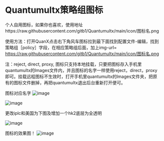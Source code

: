 # Quantumultx策略组图标
 个人自用图标，如果你也喜欢，使用地址https://raw.githubusercontent.com/gitb1/Quantumultx/main/icon/图标名.png


使用方法：打开QuanX点击右下角风车图标拉到最下面找到配置文件-编辑，找到策略组［policy］字段，在相应策略组后面，加上img-url= https://raw.githubusercontent.com/gitb1/Quantumultx/main/icon/图标名.png 
  
注：reject, direct, proxy, 图标只支持本地挂载，只要把图标存入手机里quantumultx的lmages文件内，并且图标的名字一样使用reject，direct，proxy即可。挂载远程图标不生效时，打开手机里quantumultx的lmages文件夹，把原有的图标文件删掉，再把quantumultx退出后台重新打开便可。
 

图标对应名字
![image](https://raw.githubusercontent.com/gitb1/Quantumultx/main/icon/x/0211..JPG)

![image](https://raw.githubusercontent.com/gitb1/Quantumultx/main/icon/x/2020.11.0.jpg)

更改iplc和美国为下图及增加一个hk2底层为全透明

![image](https://raw.githubusercontent.com/gitb1/Quantumultx/main/icon/x/11.2020..jpg)

图标的效果图！
![image](https://raw.githubusercontent.com/gitb1/Quantumultx/main/icon/x/2020.11..JPG)
